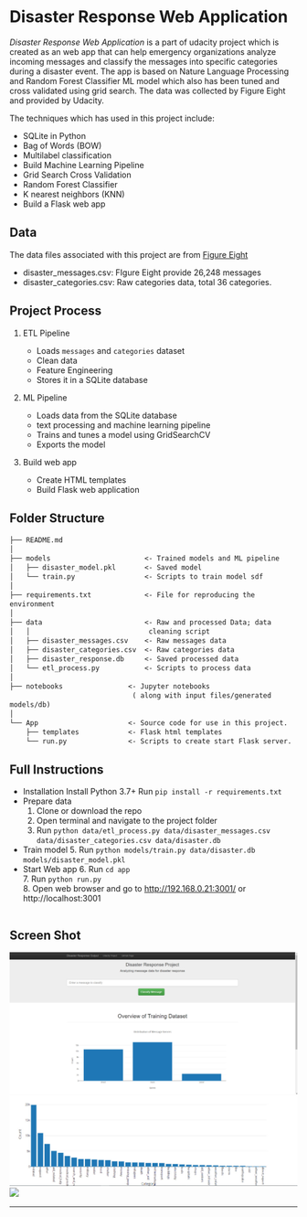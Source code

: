 # Disaster Response Web Application

*Disaster Response Web Application* is a part of udacity 
project which is created as an web app that can help 
emergency organizations analyze incoming messages and classify the messages 
into specific categories during a disaster event. 
The app is based on Nature Language Processing and Random Forest Classifier ML model
which also has been tuned and cross validated using grid search. 
The data was collected by Figure Eight and provided by Udacity.


The techniques which has used in this project include:

- SQLite in Python
- Bag of Words (BOW)
- Multilabel classification
- Build Machine Learning Pipeline
- Grid Search Cross Validation
- Random Forest Classifier
- K nearest neighbors (KNN)
- Build a Flask web app 



## Data
The data files associated with this project are from 
[Figure Eight](https://www.figure-eight.com/dataset/combined-disaster-response-data/)

- disaster_messages.csv: FIgure Eight provide 26,248 messages
- disaster_categories.csv: Raw categories data, total 36 categories.

## Project Process

1. ETL Pipeline
    - Loads `messages` and `categories` dataset
    - Clean data
    - Feature Engineering
    - Stores it in a SQLite database

2. ML Pipeline
    - Loads data from the SQLite database
    - text processing and machine learning pipeline
    - Trains and tunes a model using GridSearchCV
    - Exports the model

3. Build web app
    - Create HTML templates
    - Build Flask web application



## Folder Structure

```
├── README.md          
│
├── models                       <- Trained models and ML pipeline
│   ├── disaster_model.pkl       <- Saved model
│   └── train.py                 <- Scripts to train model sdf
│
├── requirements.txt             <- File for reproducing the environment
│
├── data                         <- Raw and processed Data; data     
│   │                             cleaning script
│   ├── disaster_messages.csv    <- Raw messages data
│   ├── disaster_categories.csv  <- Raw categories data
│   ├── disaster_response.db     <- Saved processed data
│   └── etl_process.py           <- Scripts to process data
│
├── notebooks                <- Jupyter notebooks
                              ( along with input files/generated models/db)
│
└── App                      <- Source code for use in this project.
    ├── templates            <- Flask html templates 
    └── run.py               <- Scripts to create start Flask server. 
```

## Full Instructions

- Installation
    Install Python 3.7+
    Run ```pip install -r requirements.txt```
- Prepare data
    1. Clone or download the repo
    2. Open terminal and navigate to the project folder
    3. Run ```python data/etl_process.py data/disaster_messages.csv data/disaster_categories.csv data/disaster.db```
- Train model
    5. Run ```python models/train.py data/disaster.db models/disaster_model.pkl```
- Start Web app
    6. Run ```cd app```    
    7. Run ```python run.py```  
    8. Open web browser and go to http://192.168.0.21:3001/ or http://localhost:3001
    ```

## Screen Shot

![](data_distrib.jpg)
![](count_classify.jpg)
![](message-classify.jpg)

--------
